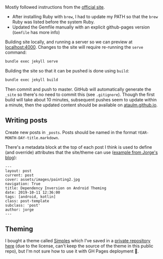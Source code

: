 Mostly followed instructions from the [official site](https://jekyllrb.com/).

- After installing Ruby with `brew`, I had to update my PATH so that the `brew` Ruby was listed before the system Ruby.
- Updated the Gemfile manually with an explicit github-pages version (`Gemfile` has more info)

Building site locally, and running a server so we can preview at [localhost:4000](http://localhost:4000/). Changes to the site will require re-running the `serve` command:

```bash
bundle exec jekyll serve
```

Building the site so that it can be pushed is done using `build`:

```bash
bundle exec jekyll build
```

Then commit and push to master. GitHub will automatically generate the `_site` so there's no need to commit this (see `.gitignore`). Though the first build will take about 10 minutes, subsequent pushes seem to update within a minute, then the updated content should be available on [ataulm.github.io](https://ataulm.github.io).

## Writing posts

Create new posts in `_posts`. Posts should be named in the format `YEAR-MONTH-DAY-title.markdown`.

There's a metadata block at the top of each post I think is used to define (and override) attributes that the site/theme can use ([example from Jorge's blog](https://raw.githubusercontent.com/JorgeCastilloPrz/jorgecastilloprz.github.io/source/_posts/2019-10-12-dependency-inversion-on-android-theming.md)):

```
---
layout: post
current: post
cover: assets/images/painting2.jpg
navigation: True
title: Dependency Inversion on Android Theming
date: 2019-10-11 12:36:00
tags: [android, kotlin]
class: post-template
subclass: 'post'
author: jorge
---
```

## Theming

I bought a theme called [Simples](https://jekyllthemes.io/theme/simples-blog-jekyll-theme) which I've saved in a [private repository here](https://github.com/ataulm/ataulm.github.io-simples) (due to the license, can't keep the source of the theme in this public repo), but I'm not sure how to use it with GH Pages deployment 🤔.
